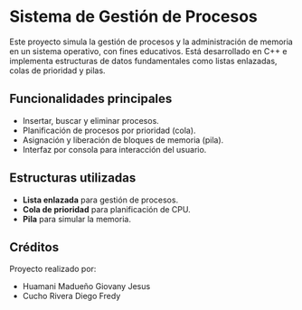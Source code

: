 
# Sistema de Gestión de Procesos

Este proyecto simula la gestión de procesos y la administración de memoria en un sistema operativo, con fines educativos. Está desarrollado en C++ e implementa estructuras de datos fundamentales como listas enlazadas, colas de prioridad y pilas.

## Funcionalidades principales

- Insertar, buscar y eliminar procesos.
- Planificación de procesos por prioridad (cola).
- Asignación y liberación de bloques de memoria (pila).
- Interfaz por consola para interacción del usuario.

## Estructuras utilizadas

- **Lista enlazada** para gestión de procesos.
- **Cola de prioridad** para planificación de CPU.
- **Pila** para simular la memoria.

## Créditos

Proyecto realizado por:
- Huamani Madueño Giovany Jesus
- Cucho Rivera Diego Fredy
